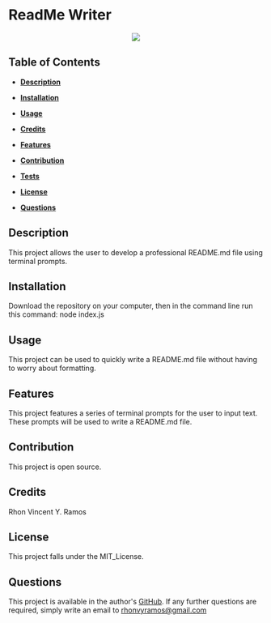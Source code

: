 # ReadMe Writer


<p align="center"><img src="https://img.shields.io/badge/License-MIT_License-brightgreen!"></p> 

## Table of Contents
- **[Description](#description)**

- **[Installation](#installation)** 


- **[Usage](#usage)**

- **[Credits](#credits)**

- **[Features](#features)**

- **[Contribution](#contribute)**

- **[Tests](#tests)**

- **[License](#license)**

- **[Questions](#questions)**
 

## Description
This project allows the user to develop a professional README.md file using terminal prompts.
## Installation
Download the repository on your computer, then in the command line run this command: node index.js
## Usage
This project can be used to quickly write a README.md file without having to worry about formatting.
## Features
This project features a series of terminal prompts for the user to input text. These prompts will be used to write a README.md file.
## Contribution
This project is open source.
## Credits
Rhon Vincent Y. Ramos
 

## License
This project falls under the MIT_License.
 

## Questions
This project is available in the author's [GitHub](github.com/rhonvyramos). If any further questions are required, simply write an email to rhonvyramos@gmail.com
